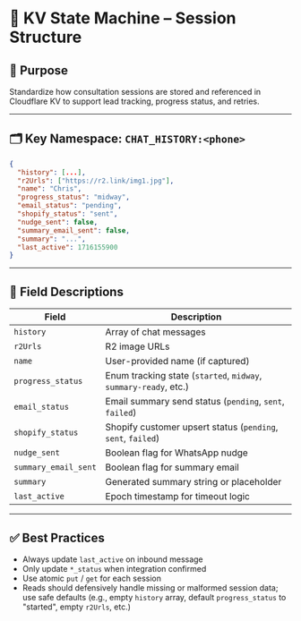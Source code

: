 # 🧠 KV State Machine – Session Structure

## 🧭 Purpose
Standardize how consultation sessions are stored and referenced in Cloudflare KV to support lead tracking, progress status, and retries.

---

## 🗂 Key Namespace: `CHAT_HISTORY:<phone>`

```json
{
  "history": [...],
  "r2Urls": ["https://r2.link/img1.jpg"],
  "name": "Chris",
  "progress_status": "midway",
  "email_status": "pending",
  "shopify_status": "sent",
  "nudge_sent": false,
  "summary_email_sent": false,
  "summary": "...",
  "last_active": 1716155900
}
```

---

## 🧩 Field Descriptions

| Field               | Description |
|--------------------|-------------|
| `history`           | Array of chat messages |
| `r2Urls`           | R2 image URLs |
| `name`             | User-provided name (if captured) |
| `progress_status`  | Enum tracking state (`started`, `midway`, `summary-ready`, etc.) |
| `email_status`     | Email summary send status (`pending`, `sent`, `failed`) |
| `shopify_status`   | Shopify customer upsert status (`pending`, `sent`, `failed`) |
| `nudge_sent`       | Boolean flag for WhatsApp nudge |
| `summary_email_sent` | Boolean flag for summary email |
| `summary`          | Generated summary string or placeholder |
| `last_active`      | Epoch timestamp for timeout logic |

---

## ✅ Best Practices

- Always update `last_active` on inbound message
- Only update `*_status` when integration confirmed
- Use atomic `put` / `get` for each session
- Reads should defensively handle missing or malformed session data; use safe defaults (e.g., empty `history` array, default `progress_status` to "started", empty `r2Urls`, etc.)
